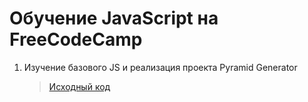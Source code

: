 # Обучение JavaScript на FreeCodeCamp

1. Изучение базового JS и реализация проекта Pyramid Generator
   > [Исходный код](https://github.com/TONYSTARK666/FreeCodeCamp_JS/tree/main/Ex.%201%20-%20Pyramid%20Generator)
